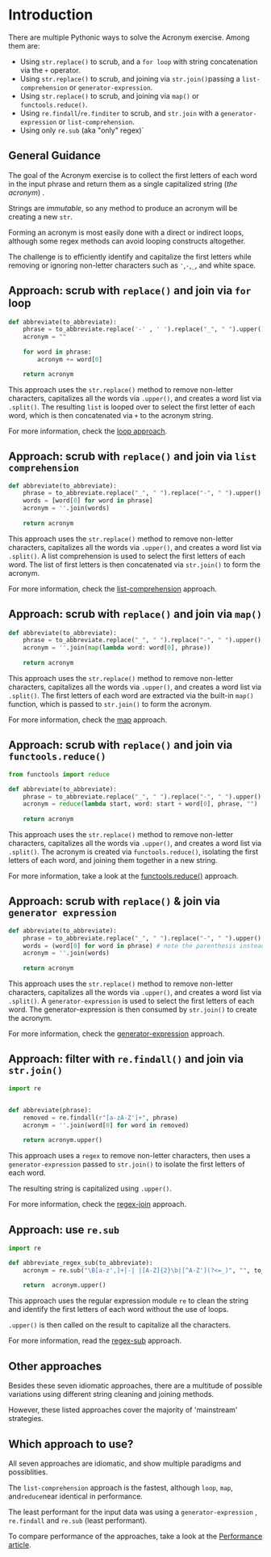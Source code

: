# Introduction

There are multiple Pythonic ways to solve the Acronym exercise.
Among them are:

- Using `str.replace()` to scrub, and a `for loop` with string concatenation via the `+` operator.
- Using `str.replace()` to scrub, and joining via `str.join()`passing a `list-comprehension` or `generator-expression`.
- Using `str.replace()` to scrub, and joining via `map()` or `functools.reduce()`.
- Using `re.findall`/`re.finditer` to scrub, and `str.join` with a `generator-expression` or `list-comprehension`.
- Using only `re.sub` (aka "only" regex)`


## General Guidance

The goal of the Acronym exercise is to collect the first letters of each word in the input phrase and return them as a single capitalized string (_the acronym_) .

Strings are _immutable_, so any method to produce an acronym will be creating a new `str`.


Forming an acronym is most easily done with a direct or indirect loops, although some regex methods can avoid looping constructs altogether.

The challenge is to efficiently identify and capitalize the first letters while removing or ignoring non-letter characters such as `'`,`-`,`_`, and white space.



## Approach: scrub with `replace()` and join via `for` loop

```python
def abbreviate(to_abbreviate):
    phrase = to_abbreviate.replace('-' , ' ').replace("_", " ").upper().split()
    acronym = ""
    
    for word in phrase:
        acronym += word[0]

    return acronym

```

This approach uses the `str.replace()` method to remove non-letter characters, capitalizes all the words via `.upper()`, and creates a word list via `.split()`.
The resulting `list` is looped over to select the first letter of each word, which is then concatenated via `+` to the acronym string.

For more information, check the [loop approach][approach-loop].


## Approach: scrub with `replace()` and join via `list comprehension`

```python
def abbreviate(to_abbreviate):
    phrase = to_abbreviate.replace("_", " ").replace("-", " ").upper().split()
    words = [word[0] for word in phrase]
    acronym = ''.join(words)
    
    return acronym
```

This approach uses the `str.replace()` method to remove non-letter characters, capitalizes all the words via `.upper()`, and creates a word list via `.split()`.
A list comprehension is used to select the first letters of each word.
The list of first letters is then concatenated via `str.join()` to form the acronym.

For more information, check the [list-comprehension][approach-list-comprehension]  approach.


## Approach: scrub with `replace()` and join via `map()`

```python
def abbreviate(to_abbreviate):
    phrase = to_abbreviate.replace("_", " ").replace("-", " ").upper().split()
    acronym = ''.join(map(lambda word: word[0], phrase))
    
    return acronym
```

This approach uses the `str.replace()` method to remove non-letter characters, capitalizes all the words via `.upper()`, and creates a word list via `.split()`.
The first letters of each word are extracted via the built-in `map()` function, which is passed to `str.join()` to form the acronym.

For more information, check the [map][approach-map-function] approach.


## Approach: scrub with `replace()` and join via `functools.reduce()`

```python
from functools import reduce

def abbreviate(to_abbreviate):
    phrase = to_abbreviate.replace("_", " ").replace("-", " ").upper().split()
    acronym = reduce(lambda start, word: start + word[0], phrase, "")
    
    return acronym
```

This approach uses the `str.replace()` method to remove non-letter characters, capitalizes all the words via `.upper()`, and creates a word list via `.split()`.
 The acronym is created via `functools.reduce()`, isolating the first letters of each word, and joining them together in a new string.

For more information, take a look at the [functools.reduce()][approach-functools-reduce] approach.


## Approach: scrub with `replace()` & join via `generator expression`

```python
def abbreviate(to_abbreviate):
    phrase = to_abbreviate.replace("_", " ").replace("-", " ").upper().split()
    words = (word[0] for word in phrase) # note the parenthesis instead of square brackets.
    acronym = ''.join(words)
    
    return acronym

```

This approach uses the `str.replace()` method to remove non-letter characters, capitalizes all the words via `.upper()`, and creates a word list via `.split()`.
A `generator-expression` is used to select the first letters of each word.
The generator-expression is then consumed by `str.join()` to create the acronym.

For more information, check the [generator-expression][approach-generator-expression] approach.


## Approach: filter with `re.findall()` and join via `str.join()`

```python
import re


def abbreviate(phrase):
    removed = re.findall(r"[a-zA-Z']+", phrase)
    acronym = ''.join(word[0] for word in removed)
    
    return acronym.upper()

```

This approach uses a `regex` to remove non-letter characters, then uses a `generator-expression` passed to  `str.join()` to isolate the first letters of each word.

The resulting string is capitalized using `.upper()`.

For more information, check the [regex-join][approach-regex-join] approach.


## Approach: use `re.sub`

```python
import re

def abbreviate_regex_sub(to_abbreviate):
    acronym = re.sub("\B[a-z',]+|-| |[A-Z]{2}\b|[^A-Z'](?<=_)", "", to_abbreviate)
    
    return  acronym.upper()
```

This approach uses the regular expression module `re` to clean the string and identify the first letters of each word without the use of loops.

`.upper()` is then called on the result to capitalize all the characters.

For more information, read the [regex-sub][approach-regex-sub] approach.



## Other approaches

Besides these seven idiomatic approaches, there are a multitude of possible variations using different string cleaning and joining methods.

However, these listed approaches cover the majority of 'mainstream' strategies.



## Which approach to use?

All seven approaches are idiomatic, and show multiple paradigms and possiblities.

The `list-comprehension` approach is the fastest, although `loop`, `map`,  and`reduce`near identical in performance.

The least performant for the input data was using a `generator-expression` , `re.findall` and  `re.sub` (least performant).

To compare performance of the approaches, take a look at the [Performance article][article-performance].


[approach-functools-reduce]: https://exercism.org/tracks/python/exercises/acronym/approaches/functools-reduce
[approach-generator-expression]: https://exercism.org/tracks/python/exercises/acronym/approaches/generator-expression
[approach-list-comprehension]: https://exercism.org/tracks/python/exercises/acronym/approaches/list-comprehension
[approach-loop]: https://exercism.org/tracks/python/exercises/acronym/approaches/loop
[approach-map-function]: https://exercism.org/tracks/python/exercises/acronym/approaches/map-function
[approach-regex-join]: https://exercism.org/tracks/python/exercises/acronym/approaches/regex-join
[approach-regex-sub]: https://exercism.org/tracks/python/exercises/acronym/approaches/regex-sub
[article-performance]: https://exercism.org/tracks/python/exercises/isogram/articles/performance
